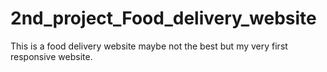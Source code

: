 # 2nd_project_Food_delivery_website
This is a food delivery website maybe not the best but my  very first responsive website.

